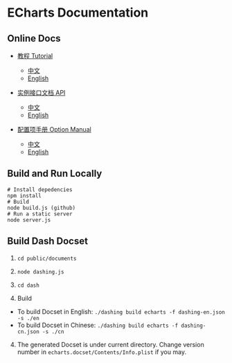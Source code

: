 # ECharts Documentation

## Online Docs

+ [教程 Tutorial](http://echarts.baidu.com/tutorial.html)
    + [中文](http://echarts.baidu.com/tutorial.html)
    + [English](https://ecomfe.github.io/echarts-doc/public/en/tutorial.html)

+ [实例接口文档 API](http://echarts.baidu.com/api.html)
    + [中文](http://echarts.baidu.com/api.html)
    + [English](https://ecomfe.github.io/echarts-doc/public/en/api.html)

+ [配置项手册 Option Manual](http://echarts.baidu.com/option.html)
    + [中文](http://echarts.baidu.com/option.html)
    + [English](https://ecomfe.github.io/echarts-doc/public/en/option.html)


## Build and Run Locally

```shell
# Install depedencies
npm install
# Build
node build.js (github)
# Run a static server
node server.js
```

## Build Dash Docset

1. `cd public/documents`

2. `node dashing.js`

3. `cd dash`

3. Build
  - To build Docset in English: `./dashing build echarts -f dashing-en.json -s ./en`
  - To build Docset in Chinese: `./dashing build echarts -f dashing-cn.json -s ./cn`

4. The generated Docset is under current directory. Change version number in `echarts.docset/Contents/Info.plist` if you may.
